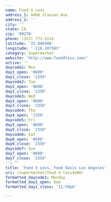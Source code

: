 ```yaml
---
name: Food 4 Less
address_1: 4400 Slauson Ave
address_2: ''
city: ''
state: CA
zip: '90270'
phone: (323) 773-2214
latitude: '33.986908'
longitude: '-118.187503'
category: Supermarket
website: 'http://www.food4less.com/'
active: ''
daycode1: Mon
day1_open: '0600'
day1_close: '2359'
daycode2: Tue
day2_open: '0600'
day2_close: '2359'
daycode3: Wed
day3_open: '0600'
day3_close: '2359'
daycode4: Thu
day4_open: '2359'
daycode5: Fri
day5_open: '0600'
day5_close: '2359'
daycode6: Sat
day6_open: '0600'
day6_close: '2359'
daycode7: Sun
day7_open: '0600'
day7_close: '2359'
'': ''
title: 'Food 4 Less, Food Oasis Los Angeles'
uri: /supermarket/food-4-less4400/
formatted_daycode1: Monday
formatted_day1_open: 6am
formatted_day1_close: '11:59pm'

---
```

